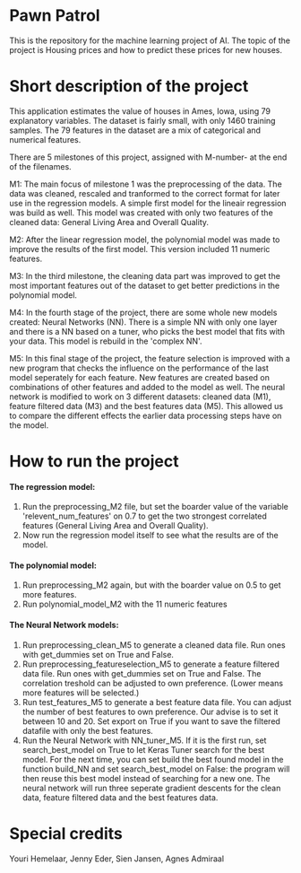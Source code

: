 # Pawn Patrol
This is the repository for the machine learning project of AI.
The topic of the project is Housing prices and how to predict these prices for new houses. 

# Short description of the project
This application estimates the value of houses in Ames, Iowa, using 79 explanatory variables. The dataset is fairly small, with only 1460 training samples. The 79 features in the dataset are a mix of categorical and numerical features.

There are 5 milestones of this project, assigned with M-number- at the end of the filenames.

M1: The main focus of milestone 1 was the preprocessing of the data. The data was cleaned, rescaled and tranformed to the correct format for later use in the regression models. A simple first model for the lineair regression was build as well. This model was created with only two features of the cleaned data: General Living Area and Overall Quality. 

M2: After the linear regression model, the polynomial model was made to improve the results of the first model. This version included 11 numeric features.

M3: In the third milestone, the cleaning data part was improved to get the most important features out of the dataset to get better predictions in the polynomial model.

M4: In the fourth stage of the project, there are some whole new models created: Neural Networks (NN). There is a simple NN with only one layer and there is a NN based on a tuner, who picks the best model that fits with your data. This model is rebuild in the 'complex NN'. 

M5: In this final stage of the project, the feature selection is improved with a new program that checks the influence on the performance of the last model seperately for each feature. New features are created based on combinations of other features and added to the model as well. The neural network is modified to work on 3 different datasets: cleaned data (M1), feature filtered data (M3) and the best features data (M5). This allowed us to compare the different effects the earlier data processing steps have on the model.

# How to run the project

#### The regression model:
  1. Run the preprocessing_M2 file, but set the boarder value of the variable 'relevent_num_features' on 0.7 to get the two strongest correlated features (General Living Area and Overall Quality).
  2. Now run the regression model itself to see what the results are of the model.

#### The polynomial model:
  1. Run preprocessing_M2 again, but with the boarder value on 0.5 to get more features.
  2. Run polynomial_model_M2 with the 11 numeric features

#### The Neural Network models:
  1. Run preprocessing_clean_M5 to generate a cleaned data file. Run ones with get_dummies set on True and False.
  2. Run preprocessing_featureselection_M5 to generate a feature filtered data file. Run ones with get_dummies set on True and False. The correlation treshold can be adjusted to own preference. (Lower means more features will be selected.)
  3. Run test_features_M5 to generate a best feature data file. You can adjust the number of best features to own preference. Our advise is to set it between 10 and 20. Set export on True if you want to save the filtered datafile with only the best features. 
  4. Run the Neural Network with NN_tuner_M5. If it is the first run, set search_best_model on True to let Keras Tuner search for the best model. For the next time, you can set build the best found model in the function build_NN and set search_best_model on False: the program will then reuse this best model instead of searching for a new one. The neural network will run three seperate gradient descents for the clean data, feature filtered data and the best features data. 

# Special credits
Youri Hemelaar, Jenny Eder, Sien Jansen, Agnes Admiraal
